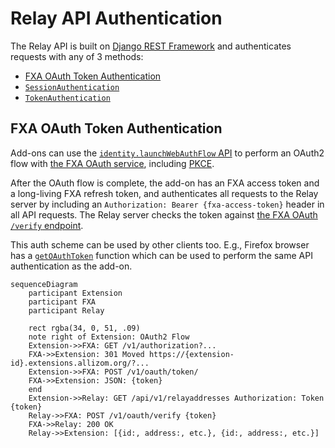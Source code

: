 # Relay API Authentication

The Relay API is built on [Django REST Framework][drf] and authenticates
requests with any of 3 methods:

- [FXA OAuth Token Authentication](#fxa-oauth-token-authentication)
- [`SessionAuthentication`][sessionauthentication]
- [`TokenAuthentication`][tokenauthentication]

## FXA OAuth Token Authentication

Add-ons can use the [`identity.launchWebAuthFlow` API][mdn-webauthflow]
to perform an OAuth2 flow with [the FXA OAuth service][fxa-oauth], including
[PKCE][fxa-pkce].

After the OAuth flow is complete, the add-on has an FXA access token and a
long-living FXA refresh token, and authenticates all requests to the Relay
server by including an `Authorization: Bearer {fxa-access-token}` header in all
API requests. The Relay server checks the token against
[the FXA OAuth `/verify` endpoint][fxa-oauth-token-verify].

This auth scheme can be used by other clients too. E.g., Firefox browser has a
[`getOAuthToken`][searchfox-getoauthtoken] function which can be used to
perform the same API authentication as the add-on.

```mermaid
sequenceDiagram
    participant Extension
    participant FXA
    participant Relay

    rect rgba(34, 0, 51, .09)
    note right of Extension: OAuth2 Flow
    Extension->>FXA: GET /v1/authorization?...
    FXA->>Extension: 301 Moved https://{extension-id}.extensions.allizom.org/?...
    Extension->>FXA: POST /v1/oauth/token/
    FXA->>Extension: JSON: {token}
    end
    Extension->>Relay: GET /api/v1/relayaddresses Authorization: Token {token}
    Relay->>FXA: POST /v1/oauth/verify {token}
    FXA->>Relay: 200 OK
    Relay->>Extension: [{id:, address:, etc.}, {id:, address:, etc.}]
```

[drf]: https://www.django-rest-framework.org/
[sessionauthentication]: https://www.django-rest-framework.org/api-guide/authentication/#sessionauthentication
[tokenauthentication]: https://www.django-rest-framework.org/api-guide/authentication/#tokenauthentication
[mdn-webauthflow]: https://developer.mozilla.org/docs/Mozilla/Add-ons/WebExtensions/API/identity/launchWebAuthFlow
[fxa-oauth]: https://github.com/mozilla/fxa/blob/main/packages/fxa-auth-server/docs/oauth/api.md
[fxa-pkce]: https://github.com/mozilla/fxa/blob/main/packages/fxa-auth-server/docs/oauth/pkce.md
[fxa-oauth-token-verify]: https://github.com/mozilla/fxa/blob/main/packages/fxa-auth-server/docs/oauth/api.md#post-v1verify
[searchfox-getoauthtoken]: https://searchfox.org/mozilla-central/search?q=symbol:%23getOAuthToken&redirect=false
